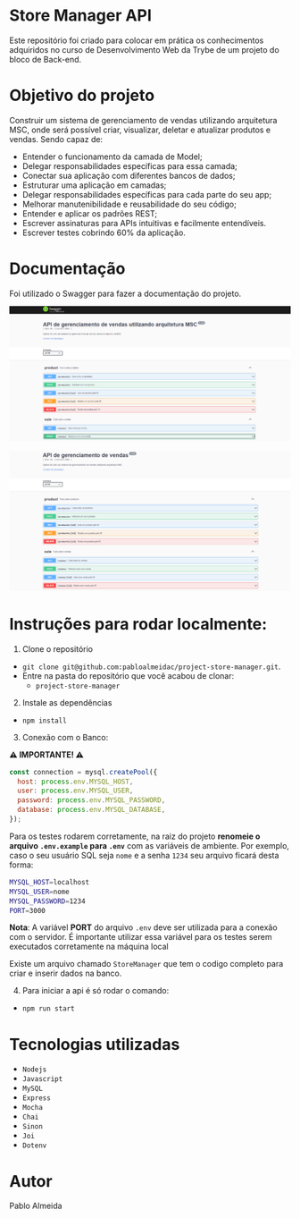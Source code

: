 # Store Manager API

Este repositório foi criado para colocar em prática os conhecimentos adquiridos no curso de Desenvolvimento Web da Trybe de um projeto do bloco de Back-end.

# Objetivo do projeto
Construir um sistema de gerenciamento de vendas utilizando arquitetura MSC, onde será possível criar, visualizar, deletar e atualizar produtos e vendas.
Sendo capaz de:

- Entender o funcionamento da camada de Model;
- Delegar responsabilidades específicas para essa camada;
- Conectar sua aplicação com diferentes bancos de dados;
- Estruturar uma aplicação em camadas;
- Delegar responsabilidades específicas para cada parte do seu app;
- Melhorar manutenibilidade e reusabilidade do seu código;
- Entender e aplicar os padrões REST;
- Escrever assinaturas para APIs intuitivas e facilmente entendíveis.
- Escrever testes cobrindo 60% da aplicação.

# Documentação
Foi utilizado o Swagger para fazer a documentação do projeto.

![doc](https://raw.githubusercontent.com/pabloalmeidac/project-store-manager/pabloalmeidac-sd-015-a-store-manager/doc.png)

![endpoints](https://raw.githubusercontent.com/pabloalmeidac/project-store-manager/pabloalmeidac-sd-015-a-store-manager/endpoints.png)

# Instruções para rodar localmente:

1. Clone o repositório
  * `git clone git@github.com:pabloalmeidac/project-store-manager.git`.
  * Entre na pasta do repositório que você acabou de clonar:
    * `project-store-manager`

2. Instale as dependências 
  * `npm install`

3. Conexão com o Banco:

**⚠️ IMPORTANTE! ⚠️**

```javascript
const connection = mysql.createPool({
  host: process.env.MYSQL_HOST,
  user: process.env.MYSQL_USER,
  password: process.env.MYSQL_PASSWORD,
  database: process.env.MYSQL_DATABASE,
});
```
Para os testes rodarem corretamente, na raiz do projeto **renomeie o arquivo `.env.example` para `.env`** com as variáveis de ambiente. Por exemplo, caso o seu usuário SQL seja `nome` e a senha `1234` seu arquivo ficará desta forma:

```sh
MYSQL_HOST=localhost
MYSQL_USER=nome
MYSQL_PASSWORD=1234
PORT=3000
```

**Nota**: A variável **PORT** do arquivo `.env` deve ser utilizada para a conexão com o servidor. É importante utilizar essa variável para os testes serem executados corretamente na máquina local

Existe um arquivo chamado `StoreManager` que tem o codigo completo para criar e inserir dados na banco.

4. Para iniciar a api é só rodar o comando:
  * `npm run start`

# Tecnologias utilizadas
  * `Nodejs`
  * `Javascript`
  * `MySQL`
  * `Express`
  * `Mocha`
  * `Chai`
  * `Sinon`
  * `Joi`
  * `Dotenv`
  
# Autor
  Pablo Almeida
